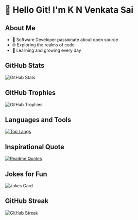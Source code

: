 # 👋 Hello Git! I'm K N Venkata Sai


## About Me
- 🚀 Software Developer passionate about open source
- 🌐 Exploring the realms of code
- 🌱 Learning and growing every day

## GitHub Stats
![GitHub Stats](https://github-readme-stats.vercel.app/api?username=Ic-venkat&show_icons=true&hide=issues,contribs)

## GitHub Trophies
![GitHub Trophies](https://github-profile-trophy.vercel.app/?username=Ic-venkat&theme=darkhub)

## Languages and Tools
[![Top Langs](https://github-readme-stats.vercel.app/api/top-langs/?username=Ic-venkat&layout=compact)](https://github.com/your-username/github-readme-stats)


## Inspirational Quote
[![Readme Quotes](https://quotes-github-readme.vercel.app/api?type=horizontal&theme=dark)](https://github.com/piyushsuthar/github-readme-quotes)

## Jokes for Fun
![Jokes Card](https://readme-jokes.vercel.app/api)

## GitHub Streak
[![GitHub Streak](https://github-readme-streak-stats.herokuapp.com/?user=your-username)](https://git.io/streak-stats)


